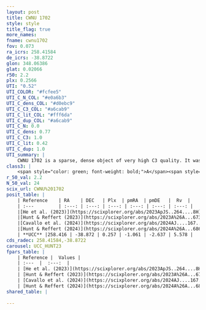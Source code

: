 ```yaml
---
layout: post
title: CWNU 1702
style: style
title_flag: true
more_names: 
fname: cwnu1702
fov: 0.073
ra_icrs: 258.41584
de_icrs: -38.8722
glon: 348.06386
glat: 0.02066
r50: 2.2
plx: 0.2566
UTI: "0.52"
UTI_COLOR: "#fcfee5"
UTI_C_N_COL: "#e0a6b3"
UTI_C_dens_COL: "#d0ebc9"
UTI_C_C3_COL: "#a6cab9"
UTI_C_lit_COL: "#fff6da"
UTI_C_dup_COL: "#a6cab9"
UTI_C_N: 0.0
UTI_C_dens: 0.77
UTI_C_C3: 1.0
UTI_C_lit: 0.42
UTI_C_dup: 1.0
UTI_summary: |
    CWNU 1702 is a sparse, dense object of very high C3 quality. It was recently reported in the literature.<br><br><span style="color: #99180f; font-weight: bold;">Warning: </span>contains less than 25 stars with <i>P>0.5</i> estimated.
class3: |
    <span style="color: green; font-weight: bold;">A</span><span style="color: green; font-weight: bold;">A</span>
r_50_val: 2.2
N_50_val: 24
scix_url: CWNU%201702
posit_table: |
    | Reference    | RA    | DEC   | Plx  | pmRA  | pmDE   |  Rv  |
    | :---         | :---: | :---: | :---: | :---: | :---: | :---: |
    |[He et al. (2023)](https://scixplorer.org/abs/2023ApJS..264....8H) | 258.43 | -38.872 | 0.259 | -1.038 | -2.628 | -- |
    |[Hunt & Reffert (2023)](https://scixplorer.org/abs/2023A%26A...673A.114H) | 258.397 | -38.868 | 0.254 | -1.058 | -2.665 | -53.16 |
    |[Cavallo et al. (2024)](https://scixplorer.org/abs/2024AJ....167...12C) | 258.428 | -38.888 | 0.254 | -- | -- | -- |
    |[Hunt & Reffert (2024)](https://scixplorer.org/abs/2024A%26A...686A..42H) | 258.397 | -38.868 | 0.254 | -1.058 | -2.665 | -53.16 |
    | **UCC** |258.416 | -38.872 | 0.257 | -1.061 | -2.637 | 5.578 | 
cds_radec: 258.41584,-38.8722
carousel: UCC_HUNT23
fpars_table: |
    | Reference |  Values |
    | :---  |  :---:  |
    | [He et al. (2023)](https://scixplorer.org/abs/2023ApJS..264....8H) | `A0=6.8, m-M=13.25, logAge=6.65` |
    | [Hunt & Reffert (2023)](https://scixplorer.org/abs/2023A%26A...673A.114H) | `AV50=5.478, diffAV50=2.429, MOD50=12.829, logAge50=7.103` |
    | [Cavallo et al. (2024)](https://scixplorer.org/abs/2024AJ....167...12C) | `AV50=5.33, dMod50=12.86, logAge50=6.6, [Fe/H]50=0.21` |
    | [Hunt & Reffert (2024)](https://scixplorer.org/abs/2024A%26A...686A..42H) | `MassJ=2618.09` |
shared_table: |
    
---
```

